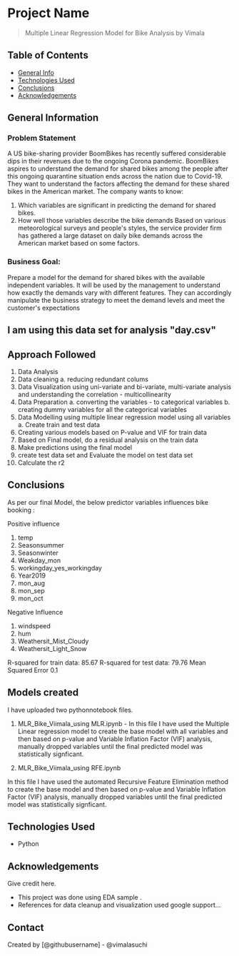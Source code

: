 # Project Name
> Multiple Linear Regression Model for Bike Analysis by Vimala 


## Table of Contents
* [General Info](#general-information)
* [Technologies Used](#technologies-used)
* [Conclusions](#conclusions)
* [Acknowledgements](#acknowledgements)

<!-- You can include any other section that is pertinent to your problem -->

## General Information
### Problem Statement 
A US bike-sharing provider BoomBikes has recently suffered considerable dips in their revenues due to the ongoing Corona pandemic.
BoomBikes aspires to understand the demand for shared bikes among the people after this ongoing quarantine situation ends across the nation due to Covid-19. They want to understand the factors affecting the demand for these shared bikes in the American market. The company wants to know:

1. Which variables are significant in predicting the demand for shared bikes.
2. How well those variables describe the bike demands
Based on various meteorological surveys and people's styles, the service provider firm has gathered a large dataset on daily bike demands across the American market based on some factors. 

### Business Goal:
Prepare a model for the demand for shared bikes with the available independent variables. It will be used by the management to understand how exactly the demands vary with different features. They can accordingly manipulate the business strategy to meet the demand levels and meet the customer's expectations

I am using this data set for analysis "day.csv"
-
<!-- You don't have to answer all the questions - just the ones relevant to your project. -->


## Approach Followed

1. Data Analysis
2. Data cleaning 
    a. reducing redundant colums
3. Data Visualization using uni-variate and bi-variate, multi-variate analysis and understanding the correlation - multicollinearity 
4. Data Preparation
    a. converting the variables - to categorical variables
    b. creating dummy variables for all the categorical variables
5. Data Modelling using multiple linear regression model using all variables
    a. Create train and test data 
6. Creating various models based on P-value and VIF for train data
7. Based on Final model, do a residual analysis on the train data 
8. Make predictions using the final model
9. create test data set and Evaluate the model on test data set 
10. Calculate the r2

## Conclusions
As per our final Model, the below predictor variables influences bike booking :

Positive influence

1. temp
2. Seasonsummer
3. Seasonwinter
4. Weakday_mon
5. workingday_yes_workingday
6. Year2019
7. mon_aug
8. mon_sep
9. mon_oct


Negative Influence
1. windspeed
2. hum
3. Weathersit_Mist_Cloudy
4. Weathersit_Light_Snow


R-squared for train data: 85.67
R-squared for test data: 79.76
Mean Squared Error 0.1

<!-- You don't have to answer all the questions - just the ones relevant to your project. -->
## Models created

I have uploaded two pythonnotebook files.

1. MLR_Bike_Viimala_using MLR.ipynb - 
In this file I have used the Multiple Linear regression model to create the base model with all variables and then based on p-value and Variable Inflation Factor (VIF) analysis, manually dropped variables until the final predicted model was statistically signficant. 

2. MLR_Bike_Viimala_using RFE.ipynb

In this file I have used the automated Recursive Feature Elimination method to create the base model and then based on p-value and Variable Inflation Factor (VIF) analysis, manually dropped variables until the final predicted model was statistically signficant. 


## Technologies Used
- Python 

<!-- As the libraries versions keep on changing, it is recommended to mention the version of library used in this project -->

## Acknowledgements
Give credit here.
- This project was done using EDA sample .
- References for data cleanup and visualization used google support...


## Contact
Created by [@githubusername] - @vimalasuchi


<!-- Optional -->
<!-- ## License -->
<!-- This project is open source and available under the [... License](). -->

<!-- You don't have to include all sections - just the one's relevant to your project -->